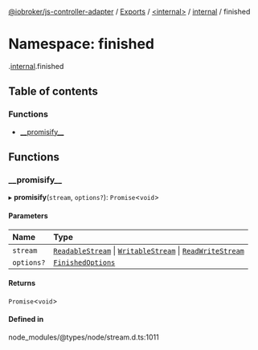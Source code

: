[@iobroker/js-controller-adapter](../README.md) / [Exports](../modules.md) / [<internal\>](internal_.md) / [internal](internal_.internal.md) / finished

# Namespace: finished

[<internal>](internal_.md).[internal](internal_.internal.md).finished

## Table of contents

### Functions

- [\_\_promisify\_\_](internal_.internal.finished.md#__promisify__)

## Functions

### \_\_promisify\_\_

▸ **__promisify__**(`stream`, `options?`): `Promise`<`void`\>

#### Parameters

| Name | Type |
| :------ | :------ |
| `stream` | [`ReadableStream`](../interfaces/internal_.ReadableStream.md) \| [`WritableStream`](../interfaces/internal_.WritableStream.md) \| [`ReadWriteStream`](../interfaces/internal_.ReadWriteStream.md) |
| `options?` | [`FinishedOptions`](../interfaces/internal_.internal.FinishedOptions.md) |

#### Returns

`Promise`<`void`\>

#### Defined in

node_modules/@types/node/stream.d.ts:1011

